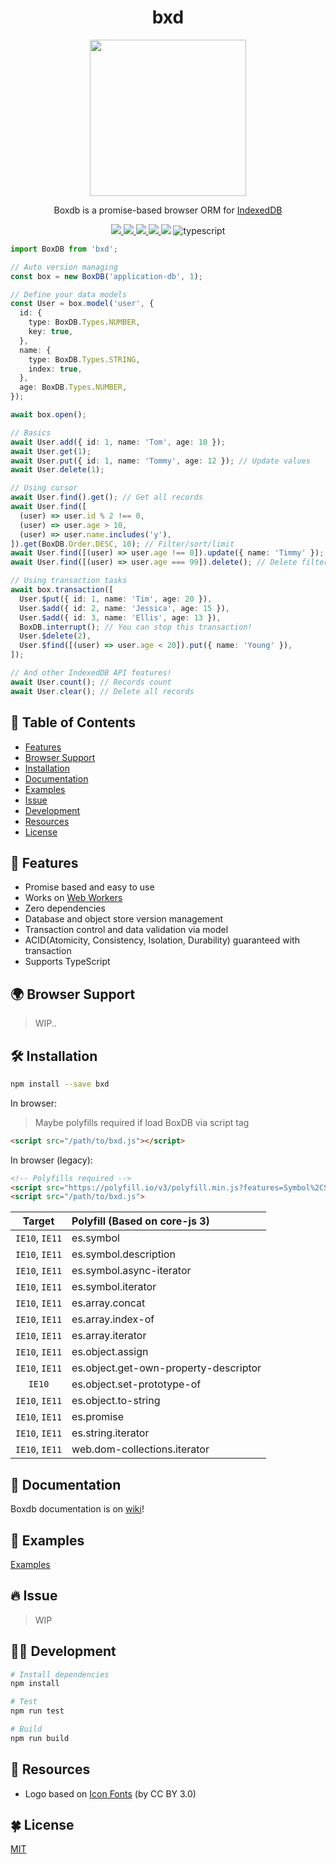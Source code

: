 <div align="center">

# bxd

<img src="https://user-images.githubusercontent.com/26512984/113550066-6b21bd00-962d-11eb-8e27-835d543199fe.png" width="250">

Boxdb is a promise-based browser ORM for [IndexedDB](https://developer.mozilla.org/en-US/docs/Web/API/IndexedDB_API)

  <a href="https://github.com/leegeunhyeok/bxd/actions?query=workflow:build" alt="Github actions">
    <img src="https://github.com/leegeunhyeok/bxd/workflows/build/badge.svg">
  </a>
  <a href="https://lgtm.com/projects/g/leegeunhyeok/bxd/context:javascript" alt="lgtm">
    <img src="https://img.shields.io/lgtm/grade/javascript/g/leegeunhyeok/bxd.svg?logo=lgtm&logoWidth=18">
  </a>
  <a href="https://codecov.io/gh/leegeunhyeok/bxd" alt="codecov">
    <img src="https://codecov.io/gh/leegeunhyeok/bxd/branch/dev/graph/badge.svg?token=I5YZWY8PGT">
  </a>
  <a href="https://www.npmjs.com/package/bxd" alt="npm">
    <img src="https://img.shields.io/npm/v/bxd">
  </a>
  <img src="https://img.shields.io/github/license/leegeunhyeok/bxd">
  <img src="https://badgen.net/badge/-/TypeScript/blue?icon=typescript&label" alt="typescript">

</div>

```typescript
import BoxDB from 'bxd';

// Auto version managing
const box = new BoxDB('application-db', 1);

// Define your data models
const User = box.model('user', {
  id: {
    type: BoxDB.Types.NUMBER,
    key: true,
  },
  name: {
    type: BoxDB.Types.STRING,
    index: true,
  },
  age: BoxDB.Types.NUMBER,
});

await box.open();

// Basics
await User.add({ id: 1, name: 'Tom', age: 10 });
await User.get(1);
await User.put({ id: 1, name: 'Tommy', age: 12 }); // Update values
await User.delete(1);

// Using cursor
await User.find().get(); // Get all records
await User.find([
  (user) => user.id % 2 !== 0,
  (user) => user.age > 10,
  (user) => user.name.includes('y'),
]).get(BoxDB.Order.DESC, 10); // Filter/sort/limit
await User.find([(user) => user.age !== 0]).update({ name: 'Timmy' }); // Update filtered data
await User.find([(user) => user.age === 99]).delete(); // Delete filtered data

// Using transaction tasks
await box.transaction([
  User.$put({ id: 1, name: 'Tim', age: 20 }),
  User.$add({ id: 2, name: 'Jessica', age: 15 }),
  User.$add({ id: 3, name: 'Ellis', age: 13 }),
  BoxDB.interrupt(); // You can stop this transaction!
  User.$delete(2),
  User.$find([(user) => user.age < 20]).put({ name: 'Young' }),
]);

// And other IndexedDB API features!
await User.count(); // Records count
await User.clear(); // Delete all records
```

## 📃 Table of Contents

- [Features](#-features)
- [Browser Support](#-browser-support)
- [Installation](#-installation)
- [Documentation](#-documentation)
- [Examples](#-examples)
- [Issue](#-issue)
- [Development](#-development)
- [Resources](#-resources)
- [License](#-license)

## 🌟 Features

- Promise based and easy to use
- Works on [Web Workers](https://developer.mozilla.org/en-US/docs/Web/API/Web_Workers_API)
- Zero dependencies
- Database and object store version management
- Transaction control and data validation via model
- ACID(Atomicity, Consistency, Isolation, Durability) guaranteed with transaction
- Supports TypeScript

## 🌍 Browser Support

> WIP..

## 🛠 Installation

```bash
npm install --save bxd
```

In browser:

> Maybe polyfills required if load BoxDB via script tag

```html
<script src="/path/to/bxd.js"></script>
```

In browser (legacy):

```html
<!-- Polyfills required -->
<script src="https://polyfill.io/v3/polyfill.min.js?features=Symbol%2CSymbol.asyncIterator%2CSymbol.prototype.description%2CSymbol.iterator%2CArray.prototype.indexOf%2CArray.prototype.%40%40iterator%2CObject.assign%2CObject.getOwnPropertyDescriptor%2CObject.setPrototypeOf%2CPromise%2CString.prototype.%40%40iterator"></script>
<script src="/path/to/bxd.js">
```

|     Target     | Polyfill (Based on core-js 3)         |
| :------------: | :------------------------------------ |
| `IE10`, `IE11` | es.symbol                             |
| `IE10`, `IE11` | es.symbol.description                 |
| `IE10`, `IE11` | es.symbol.async-iterator              |
| `IE10`, `IE11` | es.symbol.iterator                    |
| `IE10`, `IE11` | es.array.concat                       |
| `IE10`, `IE11` | es.array.index-of                     |
| `IE10`, `IE11` | es.array.iterator                     |
| `IE10`, `IE11` | es.object.assign                      |
| `IE10`, `IE11` | es.object.get-own-property-descriptor |
|     `IE10`     | es.object.set-prototype-of            |
| `IE10`, `IE11` | es.object.to-string                   |
| `IE10`, `IE11` | es.promise                            |
| `IE10`, `IE11` | es.string.iterator                    |
| `IE10`, `IE11` | web.dom-collections.iterator          |

## 📖 Documentation

Boxdb documentation is on [wiki](https://github.com/leegeunhyeok/bxd/wiki)!

## 🌱 Examples

[Examples](https://github.com/leegeunhyeok/bxd/wiki#examples)

## 🔥 Issue

> WIP

## 👨‍💻 Development

```bash
# Install dependencies
npm install

# Test
npm run test

# Build
npm run build
```

## 🎨 Resources

- Logo based on [Icon Fonts](http://www.onlinewebfonts.com/icon) (by CC BY 3.0)

## 🍀 License

[MIT](./LICENSE)
